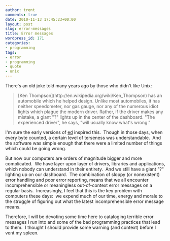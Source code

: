 ```yaml
---
author: trent
comments: true
date: 2010-11-13 17:45:23+00:00
layout: post
slug: error-messages
title: Error messages
wordpress_id: 171
categories:
- programming
tags:
- error
- programming
- quote
- unix
---
```


There's an old joke told many years ago by those who didn't like Unix:


<blockquote>[Ken Thompson](http://en.wikipedia.org/wiki/Ken_Thompson) has an automobile which he helped design. Unlike most automobiles, it has neither speedometer, nor gas gauge, nor any of the numerous idiot lights which plague the modern driver. Rather, if the driver makes any mistake, a giant "?" lights up in the center of the dashboard. "The experienced driver", he says, "will usually know what's wrong."</blockquote>


I'm sure the early versions of [ed](http://en.wikipedia.org/wiki/Ed_(text_editor)) inspired this.  Though in those days, when every byte counted, a certain level of terseness was understandable.  And the software was simple enough that there were a limited number of things which could be going wrong.

But now our computers are orders of magnitude bigger and more complicated.  We have layer upon layer of drivers, libraries and applications, which nobody can understand in their entirety.  And we still have a giant "?" lighting up on our dashboard.  The combination of sloppy (or nonexistent) error handling and poor error reporting, means that we all encounter incomprehensible or meaningless out-of-context error messages on a regular basis.  Increasingly, I feel that this is the key problem with computers these days:  we expend much of our time, energy and morale to the struggle of figuring out what the latest incomprehensible error message means.

Therefore, I will be devoting some time here to cataloging terrible error messages I run into and some of the bad programming practices that lead to them.  I thought I should provide some warning (and context) before I vent my spleen.
